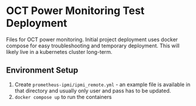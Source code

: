 # OCT Power Monitoring Test Deployment

Files for OCT power monitoring. Initial project deployment uses docker compose for easy troubleshooting and temporary deployment. This will likely live in a kubernetes cluster long-term.

## Environment Setup

1. Create `prometheus-ipmi/ipmi_remote.yml` - an example file is available in that directory and usually only user and pass has to be updated.
1. `docker compose up` to run the containers
